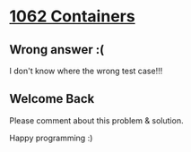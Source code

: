 # [1062	Containers](https://uva.onlinejudge.org/index.php?option=com_onlinejudge&Itemid=8&page=show_problem&problem=3503)

## Wrong answer :(
  I don't know where the wrong test case!!!
  
  
## Welcome Back
Please comment about this problem & solution.

Happy programming :)
